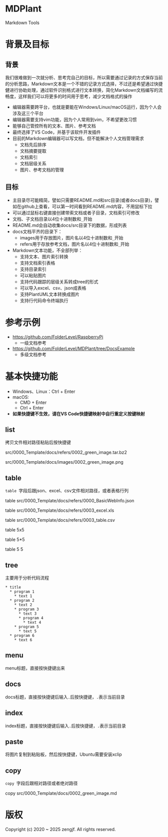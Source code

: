 # MDPlant

Markdown Tools

# 背景及目标

## 背景

我们很难做到一次就分析、思考完自己的目标，所以需要通过记录的方式保存当前的分析思路，Markdown文本是一个不错的记录方式选择，不过还是希望通过快捷健进行协助处理，通过软件识别格式进行文本转换，简化Markdown文档编写的流畅度，这样我们可以将更多的时间用于思考，减少文档格式的操作

* 编辑器需要跨平台，也就是要能在Windows/Linux/macOS运行，因为个人会涉及这三个平台
* 编辑器需要支持vim功能，因为个人常用到vim，不希望更改习惯
* 能够自己管控所有的文本、图片、参考文档
* 最终选择了VS Code，并基于该软件开发插件
* 目前的Markdown编辑器可以写文档，但不能解决个人文档管理需求
  * 文档先后排序
  * 文档摘要提取
  * 文档索引
  * 文档层级关系
  * 图片、参考文档的管理

## 目标

* 主目录尽可能精简，譬如只需要README.md和src目录(或者docs目录)，譬如在github上查看，可以第一时间看到README.md内容，不用鼠标下拉
* 可以通过鼠标右键直接创建带索文档或者子目录，文档索引可修改
* 文档、子文档目录以4位十进制数和`_`开始
* README.md会自动收集docs/src目录下的数据，形成列表
* docs文档平齐的目录下：
  * images用于存放图片，图片名以4位十进制数和`_`开始
  * refers用于存放参考文档，图片名以4位十进制数和`_`开始
* Markdown文本功能，不全部列举：
  * 支持文本、图片索引转换
  * 支持文档索引表格
  * 支持目录索引
  * 可以粘贴图片
  * 支持代码跟踪的层级关系转成tree的形式
  * 可以导入excel、csv、json成表格
  * 支持PlantUML文本转换成图片
  * 支持行代码命令终端执行

# 参考示例

* https://github.com/FolderLevel/RaspberryPi
  * 一级文档参考
* https://github.com/FolderLevel/MDPlant/tree/DocsExample
  * 多级文档参考

# 基本快捷功能

* Windows、Linux：Ctrl + Enter
* macOS:
  * CMD + Enter
  * Ctrl + Enter
* **如果快捷键不生效，请在VS Code快捷键映射中自行重定义按键映射**

## list

拷贝文件相对路径粘贴后按快捷键

src/0000_Template/docs/refers/0002_green_image.tar.bz2

src/0000_Template/docs/images/0002_green_image.png

## table

`table `字段后跟json、excel、csv文件相对路径，或者表格行列

table src/0000_Template/docs/refers/0000_BasicWebInfo.json

table src/0000_Template/docs/refers/0003_excel.xls

table src/0000_Template/docs/refers/0003_table.csv

table 5x5

table 5*5

table 5 5

## tree

主要用于分析代码流程

```
* title
  * program 1
    * text 1
  * program 2
    * text 2
    * program 3
      * text 3
      * program 4
        * text 4
    * program 5
      * text 5
  * program 6
    * text 6
```

## menu

menu标题，直接按快捷键出来



## docs

docs标题，直接按快捷键后输入`.`后按快捷键，`.`表示当前目录



## index

index标题，直接按快捷键后输入`.`后按快捷键，`.`表示当前目录



## paste

将图片复制到粘贴板，然后按快捷键，Ubuntu需要安装xclip



## copy

`copy `字段后跟相对路径或者绝对路径

copy src/0000_Template/docs/0002_green_image.md

# 版权

Copyright (c) 2020 ~ 2025 zengjf. All rights reserved.
